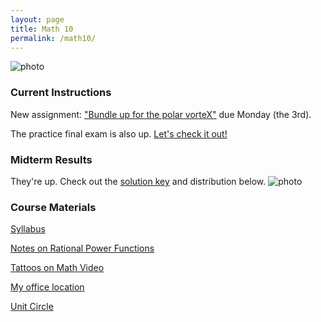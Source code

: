 ```yaml
---
layout: page
title: Math 10
permalink: /math10/
---
```


![photo](https://upload.wikimedia.org/wikipedia/commons/3/3b/Circle_cos_sin.gif)

### Current Instructions
New assignment: ["Bundle up for the polar vorteX"](http://webassign.net) due Monday (the 3rd).

The practice final exam is also up. [Let's check it out!](http://uvm.edu/~bfemery/Math010PracticeFinal.pdf)

### Midterm Results
They're up. Check out the [solution key](https://uvm.edu/~bfemery/math10midtermsoln.pdf) and distribution below.
![photo](https://uvm.edu/~bfemery/math10midtermgrades.png)
  
### Course Materials

[Syllabus](http://www.uvm.edu/~bfemery/Math10Syllabus.pdf)

[Notes on Rational Power Functions](http://www.uvm.edu/~bfemery/math10notes10-20.pdf)

[Tattoos on Math Video](https://www.youtube.com/watch?v=IxNb1WG_Ido)

[My office location](http://www.uvm.edu/~bfemery/math10/FarrellHallLocation.png)

[Unit Circle](https://upload.wikimedia.org/wikipedia/commons/thumb/4/4c/Unit_circle_angles_color.svg/720px-Unit_circle_angles_color.svg.png)



